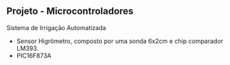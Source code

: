 ## Projeto - Microcontroladores

Sistema de Irrigação Automatizada

- Sensor Higrômetro, composto por uma sonda 6x2cm e chip comparador LM393.
- PIC16F873A

